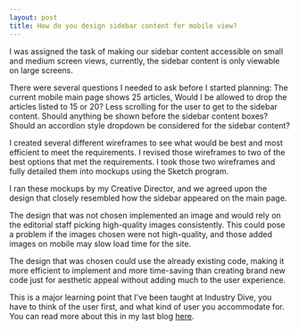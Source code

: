 ```yaml
---
layout: post
title: How do you design sidebar content for mobile view?
---
```


I was assigned the task of making our sidebar content accessible on small and medium screen views, currently, the sidebar content is only viewable on large screens.

There were several questions I needed to ask before I started planning:
The current mobile main page shows 25 articles, Would I be allowed to drop the articles listed to 15 or 20? Less scrolling for the user to get to the sidebar content.
Should anything be shown before the sidebar content boxes?
Should an accordion style dropdown be considered for the sidebar content?

I created several different wireframes to see what would be best and most efficient to meet the requirements. I revised those wireframes to two of the best options that met the requirements. I took those two wireframes and fully detailed them into mockups using the Sketch program.

I ran these mockups by my Creative Director, and we agreed upon the design that closely resembled how the sidebar appeared on the main page.  

The design that was not chosen implemented an image and would rely on the editorial staff picking high-quality images consistently. This could pose a problem if the images chosen were not high-quality, and those added images on mobile may slow load time for the site.

The design that was chosen could use the already existing code, making it more efficient to implement and more time-saving than creating brand new code just for aesthetic appeal without adding much to the user experience.

This is a major learning point that I’ve been taught at Industry Dive, you have to think of the user first, and what kind of user you accommodate for. You can read more about this in my last blog [here](http://www.jhugheswebdev.com/user-interface-design/).
